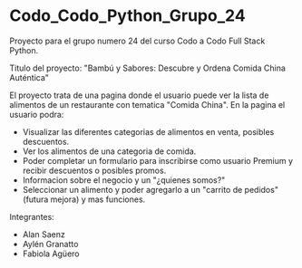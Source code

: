 # Codo_Codo_Python_Grupo_24
Proyecto para el grupo numero 24 del curso Codo a Codo Full Stack Python.

Titulo del proyecto: "Bambú y Sabores: Descubre y Ordena Comida China Auténtica"

El proyecto trata de una pagina donde el usuario puede ver la lista de alimentos de un restaurante con tematica "Comida China". En la pagina el usuario podra:
- Visualizar las diferentes categorias de alimentos en venta, posibles descuentos.
- Ver los alimentos de una categoria de comida.
- Poder completar un formulario para inscribirse como usuario Premium y recibir descuentos o posibles promos.
- Informacion sobre el negocio y un "¿quienes somos?"
- Seleccionar un alimento y poder agregarlo a un "carrito de pedidos" (futura mejora)
y mas funciones.

Integrantes:
- Alan Saenz
- Aylén Granatto
- Fabiola Agüero